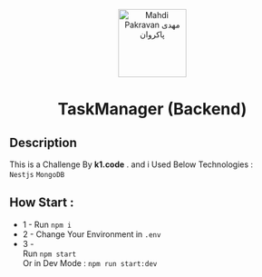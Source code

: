 <p align="center">
  <a href="http://mahdipakravan.ir" target="blank"><img src="https://s16.picofile.com/file/8424560968/profile_pic.png" width="120" alt="Mahdi Pakravan مهدی پاکروان" /></a>
  <h1 align="center">TaskManager (Backend)</h1>
</p>


## Description

This is a Challenge By <b>k1.code</b> . and i Used Below Technologies :
<br/>
```Nestjs``` ```MongoDB```

## How Start :

* 1 - Run ```npm i```
* 2 - Change Your Environment in ```.env```
* 3 - 
  <br/>
  Run ```npm start``` 
  <br/>
  Or in Dev Mode : ```npm run start:dev```
